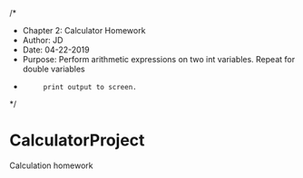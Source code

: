 /*
 * Chapter 2: Calculator Homework
 * Author: JD
 * Date: 04-22-2019
 * Purpose: Perform arithmetic expressions on two int variables. Repeat for double variables
 * 			print output to screen.
 */

# CalculatorProject
Calculation homework
